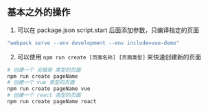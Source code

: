 ## 基本之外的操作
1. 可以在 package.json script.start 后面添加参数，只编译指定的页面  
``` sh 
"webpack serve --env development --env include=vue-demo"
```  
2. 可以使用 `npm run create [页面名称] [页面类型]` 来快速创建新的页面  
``` sh
# 创建一个 无框架 类型的页面
npm run create pageName  
# 创建一个 vue 类型的页面
npm run create pageName vue  
# 创建一个 react 类型的页面
npm run create pageName react 

```